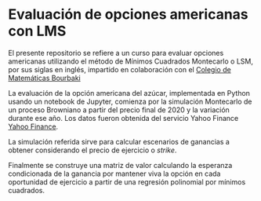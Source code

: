 # Evaluación de opciones americanas con LMS

El presente repositorio se refiere a un curso para evaluar opciones americanas utilizando el método de Mínimos Cuadrados Montecarlo o LSM, por sus siglas en inglés, impartido en colaboración con el [Colegio de Matemáticas Bourbaki](https://www.colegio-bourbaki.com/) 

La evaluación de la opción americana del azúcar, implementada en Python usando un notebook de Jupyter, comienza por la simulación Montecarlo de un proceso Browniano a partir del precio final de 2020 y la variación durante ese año. Los datos fueron obtenida del servicio Yahoo Finance  [Yahoo Finance](https://finance.yahoo.com/).

La simulación referida sirve para calcular escenarios de ganancias a obtener considerando el precio de ejercicio o *strike*.

Finalmente se construye una matriz de valor calculando la esperanza condicionada de la ganancia por mantener viva la opción en cada oportunidad de ejercicio a partir de una regresión polinomial por mínimos cuadrados.
